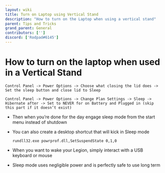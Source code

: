 ```yaml
---
layout: wiki
title: Turn on Laptop using Vertical Stand
description: "How to turn on the Laptop when using a vertical stand"
parent: Tips and Tricks
grand_parent: General
contributors: [''] 
discord: ['Rodpad#6145']
---
```


# How to turn on the laptop when used in a Vertical Stand

```
Control Panel -> Power Options -> Choose what closing the lid does -> Set the sleep button and close lid to Sleep
```

```
Control Panel -> Power Options -> Change Plan Settings -> Sleep -> Hibernate after -> Set to NEVER for on Battery and Plugged in (skip this part if it doesn’t exist)
```

- Then when you’re done for the day engage sleep mode from the start menu instead of shutdown

- You can also create a desktop shortcut that will kick in Sleep mode


  ``rundll32.exe powrprof.dll,SetSuspendState 0,1,0``


- When you want to wake your Legion, simply interact with a USB keyboard or mouse

- Sleep mode uses negligible power and is perfectly safe to use long term
